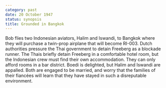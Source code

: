 ```yaml
---
category: past
date: 20 October 1947
status: synopsis
title: Grounded in Bangkok
---
```



Bob flies two Indonesian aviators, Halim and Iswandi,
to Bangkok where they will purchase a twin-prop airplane that will
become RI-003. Dutch authorities pressure the Thai government to detain
Freeberg as a blockade runner. The Thais briefly detain Freeberg in a
comfortable hotel room, but the Indonesian crew must find their own
accommodation. They can only afford rooms in a bar district. Boedi is
delighted, but Halim and Iswandi are appalled. Both are engaged to be
married, and worry that the families of their fiancées will learn that
they have stayed in such a disreputable environment.
